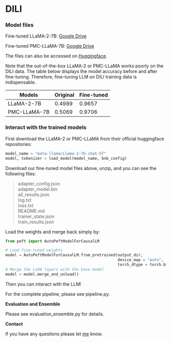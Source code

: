 # DILI

### Model files

Fine-tuned LLaMA-2-7B: [Google Drive](https://drive.google.com/file/d/1EpdKxjMgzRwirlnYCRzHIPzvRtNL_1mF/view?usp=sharing)

Fine-tuned PMC-LLaMA-7B: [Google Drive](https://drive.google.com/file/d/1OindsFxH83KTH7fNZwoXiK3wm_RP9qWH/view?usp=sharing)

The files can also be accessed on [Huggingface](https://huggingface.co/FrankCMa/DILI_LLAMA).

Note that the out-of-the-box LLaMA-2 or PMC-LLaMA works poorly on the DILI data. The table below displays the model accuracy before and after fine-tuning. Therefore, fine-tuning LLM on DILI training data is indispensable.

|Models|Original|Fine-tuned|
|------|--------|----------|
|LLaMA-2-7B  |0.4989|0.9657|
|PMC-LLaMA-7B|0.5069|0.9706|

### Interact with the trained models

First download the LLaMA-2 or PMC-LLaMA from their official huggingface repositories:
```python
model_name = "meta-llama/Llama-2-7b-chat-hf"
model, tokenizer = load_model(model_name, bnb_config)
```
Download our fine-tuned model files above, unzip, and you can see the following files:
> adapter_config.json \
> adapter_model.bin \
> all_results.json \
> log.txt \
> loss.txt \
> README.md \
> trainer_state.json \
> train_results.json 

Load the weights and merge back simply by:
```python
from peft import AutoPeftModelForCausalLM

# Load fine-tuned weights
model = AutoPeftModelForCausalLM.from_pretrained(output_dir, 
                                                 device_map = "auto", 
                                                 torch_dtype = torch.bfloat16)
# Merge the LoRA layers with the base model
model = model.merge_and_unload()
```
Then you can interact with the LLM!

For the complete pipeline, please see pipeline.py.

**Evaluation and Ensemble**

Please see evaluation_ensemble.py for details.

**Contact**

If you have any questions please let [me](mailto:horsepurve@gmail.com) know.
